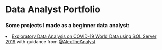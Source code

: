 <!DOCTYPE html>
<head>
  <h1>Data Analyst Portfolio</h1>
</head>

<body>
  <h3>Some projects I made as a beginner data analyst:</h3>
  <p>
    <li><a href="https://github.com/Kei-shii/DataAnalyst-Portfolio/blob/main/COVID-19%20Portfolio%20Project%20-%20SQL%20Server%202019%20Exploratory%20Data%20Analysis%20v1.sql">Exploratory Data Analysis on COVID-19 World Data using SQL Server 2019</a> with guidance from <a href="https://github.com/AlexTheAnalyst">@AlexTheAnalyst</a></li>
  </p>
</body>

